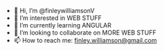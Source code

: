 - 👋 Hi, I’m @finleywilliamsonV
- 👀 I’m interested in WEB STUFF
- 🌱 I’m currently learning ANGULAR
- 💞️ I’m looking to collaborate on MORE WEB STUFF
- 📫 How to reach me: finley.williamson@gmail.com
